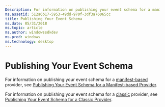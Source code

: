 ```yaml
---
Description: For information on publishing your event schema for a manifest-based provider, see Publishing Your Event Schema for a Manifest-based Provider.For information on publishing your event schema for a classic provider, see Publishing Your Event Schema for a Classic Provider.
ms.assetid: 512a6b17-5953-49dd-970f-3df3a76065cc
title: Publishing Your Event Schema
ms.date: 05/31/2018
ms.topic: article
ms.author: windowssdkdev
ms.prod: windows
ms.technology: desktop
---
```


# Publishing Your Event Schema

For information on publishing your event schema for a [manifest-based](about-event-tracing.md#providers) provider, see [Publishing Your Event Schema for a Manifest-based Provider](publishing-your-event-schema-for-a-manifest-base-provider.md).

For information on publishing your event schema for a [classic](about-event-tracing.md#providers) provider, see [Publishing Your Event Schema for a Classic Provider](publishing-your-event-schema-for-a-classic-provider.md).

 

 



